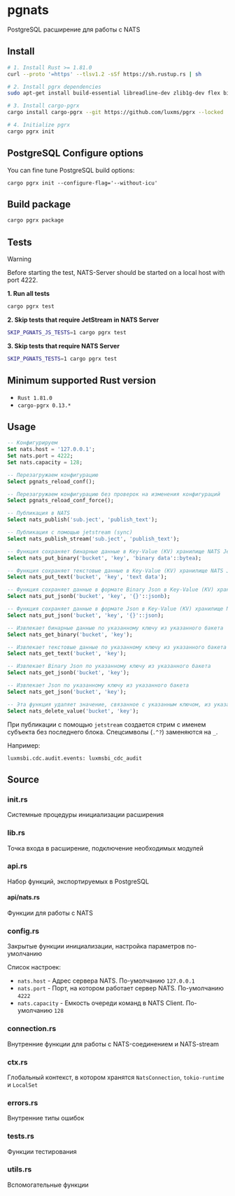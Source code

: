 # pgnats

PostgreSQL расширение для работы с NATS

## Install

```sh
# 1. Install Rust >= 1.81.0
curl --proto '=https' --tlsv1.2 -sSf https://sh.rustup.rs | sh

# 2. Install pgrx dependencies
sudo apt-get install build-essential libreadline-dev zlib1g-dev flex bison libxml2-dev libxslt-dev libssl-dev libxml2-utils xsltproc ccache pkg-config

# 3. Install cargo-pgrx
cargo install cargo-pgrx --git https://github.com/luxms/pgrx --locked

# 4. Initialize pgrx
cargo pgrx init
```

## PostgreSQL Configure options

You can fine tune PostgreSQL build options:

```
cargo pgrx init --configure-flag='--without-icu'
```

## Build package

```sh
cargo pgrx package
```

## Tests

> [!WARNING]
> Before starting the test, NATS-Server should be started on a local host with port 4222.

**1. Run all tests**
```sh
cargo pgrx test
```

**2. Skip tests that require JetStream in NATS Server**
```sh
SKIP_PGNATS_JS_TESTS=1 cargo pgrx test
```

**3. Skip tests that require NATS Server**
```sh
SKIP_PGNATS_TESTS=1 cargo pgrx test
```

## Minimum supported Rust version

- `Rust 1.81.0`
- `cargo-pgrx 0.13.*`

## Usage

```sql
-- Конфигурируем
Set nats.host = '127.0.0.1';
Set nats.port = 4222;
Set nats.capacity = 128;

-- Перезагружаем конфигурацию
Select pgnats_reload_conf();

-- Перезагружаем конфигурацию без проверок на изменения конфигураций
Select pgnats_reload_conf_force();

-- Публикация в NATS
Select nats_publish('sub.ject', 'publish_text');

-- Публикация с помощью jetstream (sync)
Select nats_publish_stream('sub.ject', 'publish_text');

-- Функция сохраняет бинарные данные в Key-Value (KV) хранилище NATS JetStream, используя указанный ключ
Select nats_put_binary('bucket', 'key', 'binary data'::bytea);

-- Функция сохраняет текстовые данные в Key-Value (KV) хранилище NATS JetStream, используя указанный ключ
Select nats_put_text('bucket', 'key', 'text data');

-- Функция сохраняет данные в формате Binary Json в Key-Value (KV) хранилище NATS JetStream, используя указанный ключ
Select nats_put_jsonb('bucket', 'key', '{}'::jsonb);

-- Функция сохраняет данные в формате Json в Key-Value (KV) хранилище NATS JetStream, используя указанный ключ
Select nats_put_json('bucket', 'key', '{}'::json);

-- Извлекает бинарные данные по указанному ключу из указанного бакета
Select nats_get_binary('bucket', 'key');

-- Извлекает текстовые данные по указанному ключу из указанного бакета
Select nats_get_text('bucket', 'key');

-- Извлекает Binary Json по указанному ключу из указанного бакета
Select nats_get_jsonb('bucket', 'key');

-- Извлекает Json по указанному ключу из указанного бакета
Select nats_get_json('bucket', 'key');

-- Эта функция удаляет значение, связанное с указанным ключом, из указанного бакета
Select nats_delete_value('bucket', 'key');
```

При публикации с помощью `jetstream` создается стрим с именем субъекта без последнего блока. Спецсимволы (`.^?`) заменяются на `_`.

Например:

```text
luxmsbi.cdc.audit.events: luxmsbi_cdc_audit
```

## Source

### init.rs

Системные процедуры инициализации расширения

### lib.rs

Точка входа в расширение, подключение необходимых модулей

### api.rs

Набор функций, экспортируемых в PostgreSQL

#### api/nats.rs

Функции для работы с NATS

### config.rs

Закрытые функции инициализации, настройка параметров по-умолчанию

Список настроек:

- `nats.host` - Адрес сервера NATS. По-умолчанию `127.0.0.1`
- `nats.port` - Порт, на котором работает сервер NATS. По-умолчанию `4222`
- `nats.capacity` - Емкость очереди команд в NATS Client. По-умолчанию `128`

### connection.rs

Внутренние функции для работы с NATS-соединением и NATS-stream

### ctx.rs

Глобальный контекст, в котором хранятся `NatsConnection`, `tokio-runtime`  и `LocalSet`

### errors.rs

Внутренние типы ошибок

### tests.rs

Функции тестирования

### utils.rs

Вспомогательные функции
